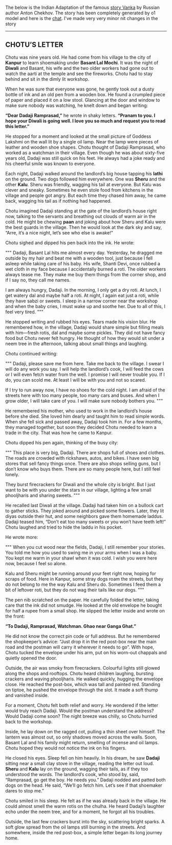 The below is the Indian Adaptation of the famous [story Vanka](https://americanliterature.com/author/anton-chekhov/short-story/vanka/) by Russian author Anton Chekhov. The story has been completely generated by o1 model and here is the [chat](https://chatgpt.com/share/676c0aca-04a0-8011-b81a-e6577126e1b9). I've made very very minor nit changes in the story

---
**CHOTU’S LETTER**
---

Chotu was nine years old. He had come from his village to the city of **Kanpur** to learn shoemaking under **Basant Lal Mochi**. It was the night of **Diwali** and Basant, his wife and the two older workers had gone out to watch the aarti at the temple and see the fireworks. Chotu had to stay behind and sit in the dimly lit workshop.

When he was sure that everyone was gone, he gently took out a dusty bottle of ink and an old pen from a wooden box. He found a crumpled piece of paper and placed it on a low stool. Glancing at the door and window to make sure nobody was watching, he knelt down and began writing:

**“Dear Dadaji Ramprasad,”** he wrote in shaky letters. **“Pranam to you. I hope your Diwali is going well. I love you so much and request you to read this letter.”**

He stopped for a moment and looked at the small picture of Goddess Lakshmi on the wall lit by a single oil lamp. Near the lamp were pieces of leather and wooden shoe shapes. Chotu thought of Dadaji Ramprasad, who worked as a watchman in their village. Even though he was about sixty-five years old, Dadaji was still quick on his feet. He always had a joke ready and his cheerful smile was known to everyone.

Each night, Dadaji walked around the landlord’s big house tapping his **lathi** on the ground. Two dogs followed him everywhere. One was **Sheru** and the other **Kalu**. Sheru was friendly, wagging his tail at everyone. But Kalu was clever and sneaky. Sometimes he even stole food from kitchens in the village and people got angry. But each time they chased him away, he came back, wagging his tail as if nothing had happened.

Chotu imagined Dadaji standing at the gate of the landlord’s house right now, talking to the servants and breathing out clouds of warm air in the cold. He might be chewing **paan** and joking about how Sheru and Kalu were the best guards in the village. Then he would look at the dark sky and say, “Arre, it’s a nice night, let’s see who else is awake!”

Chotu sighed and dipped his pen back into the ink. He wrote:

"""
Dadaji, Basant Lal hits me almost every day. Yesterday, he dragged me outside by my hair and beat me with a wooden tool, just because I fell asleep while taking care of his baby. His wife, Shanti Devi, once rubbed a wet cloth in my face because I accidentally burned a roti. The older workers always tease me. They make me buy them things from the corner shop, and if I say no, they call me names. 

I am always hungry, Dadaji. In the morning, I only get a dry roti. At lunch, I get watery dal and maybe half a roti. At night, I again eat just a roti, while they have sabzi or sweets. I sleep in a narrow corner near the workshop and when the baby cries, I must wake up and soothe her. Due to all of this, I feel very tired.
"""

He stopped writing and rubbed his eyes. Tears made his vision blur. He remembered how, in the village, Dadaji would share simple but filling meals with him—fresh rotis, dal and maybe some pickles. They did not have fancy food but Chotu never felt hungry. He thought of how they would sit under a neem tree in the afternoon, talking about small things and laughing.

Chotu continued writing:

"""
Dadaji, please save me from here. Take me back to the village. I swear I will do any work you say. I will help the landlord’s cook, I will feed the cows or I will even fetch water from the well. I promise I will never trouble you. If I do, you can scold me. At least I will be with you and not so scared. 

If I try to run away now, I have no shoes for the cold night. I am afraid of the streets here with too many people, too many cars and buses. And when I grow older, I will take care of you. I will make sure nobody bothers you.
"""

He remembered his mother, who used to work in the landlord’s house before she died. She loved him dearly and taught him to read simple words. When she fell sick and passed away, Dadaji took him in. For a few months, they managed together, but soon they decided Chotu needed to learn a trade in the city. That was how he came to Kanpur.

Chotu dipped his pen again, thinking of the busy city:

"""
This place is very big, Dadaji. There are shops full of shoes and clothes. The roads are crowded with rickshaws, autos, and bikes. I have seen big stores that sell fancy things once. There are also shops selling guns, but I don’t know who buys them. There are so many people here, but I still feel lonely. 

They burst firecrackers for Diwali and the whole city is bright. But I just want to be with you under the stars in our village, lighting a few small phooljharis and sharing sweets.
"""

He recalled last Diwali at the village. Dadaji had taken him on a bullock cart to gather sticks. They joked around and picked some flowers. Later, they lit diyas outside their hut, and some neighbors gave them homemade laddus. Dadaji teased him, “Don’t eat too many sweets or you won’t have teeth left!” Chotu laughed and tried to hide the laddu in his pocket.

He wrote more:

"""
When you cut wood near the fields, Dadaji, I still remember your stories. You told me how you used to swing me in your arms when I was a baby. You kept me warm in your shawl when it was cold. I wish you were here now, because I feel so alone. 

Kalu and Sheru might be running around your feet right now, hoping for scraps of food. Here in Kanpur, some stray dogs roam the streets, but they do not belong to me the way Kalu and Sheru do. Sometimes I feed them a bit of leftover roti, but they do not wag their tails like our dogs.
"""

The pen nib scratched on the paper. He carefully folded the letter, taking care that the ink did not smudge. He looked at the old envelope he bought for half a rupee from a small shop. He slipped the letter inside and wrote on the front:

**“To Dadaji, Ramprasad, Watchman. Ghao near Ganga Ghat.”**

He did not know the correct pin code or full address. But he remembered the shopkeeper’s advice: “Just drop it in the red post-box near the main road and the postman will carry it wherever it needs to go”. With hope, Chotu tucked the envelope under his arm, put on his worn-out chappals and quietly opened the door.

Outside, the air was smoky from firecrackers. Colourful lights still glowed along the shops and rooftops. Chotu heard children laughing, bursting crackers and waving phooljharis. He walked quickly, hugging the envelope close. He reached the post-box, which was tall and painted red. Standing on tiptoe, he pushed the envelope through the slot. It made a soft thump and vanished inside.

For a moment, Chotu felt both relief and worry. He wondered if the letter would truly reach Dadaji. Would the postman understand the address? Would Dadaji come soon? The night breeze was chilly, so Chotu hurried back to the workshop.

Inside, he lay down on the ragged cot, pulling a thin sheet over himself. The lantern was almost out, so only shadows moved across the walls. Soon, Basant Lal and his family might return, smelling of incense and oil lamps. Chotu hoped they would not notice the ink on his fingers.

He closed his eyes. Sleep fell on him heavily. In his dream, he saw **Dadaji** sitting near a small clay stove in the village, reading the letter out loud. **Sheru** and **Kalu** lay on the ground, wagging their tails, as if they too understood the words. The landlord’s cook, who stood by, said, “Ramprasad, go get the boy. He needs you.” Dadaji nodded and patted both dogs on the head. He said, “We’ll go fetch him. Let’s see if that shoemaker dares to stop me.”

Chotu smiled in his sleep. He felt as if he was already back in the village. He could almost smell the warm rotis on the chulha. He heard Dadaji’s laughter echo under the neem tree, and for a moment, he forgot all his troubles.

Outside, the last few crackers burst into the sky, scattering bright sparks. A soft glow spread from the oil lamps still burning in the streets. And somewhere, inside the red post-box, a simple letter began its long journey home. 
